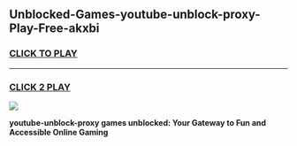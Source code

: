 
## Unblocked-Games-youtube-unblock-proxy-Play-Free-akxbi
<h3>
<a href="https://premium76.site?title=youtube-unblock-proxy&ref=12A">CLICK TO PLAY</a></h3>
<hr>

<h3>
<a href="https://premium76.site?title=youtube-unblock-proxy&ref=12A">CLICK 2 PLAY</a>
  
</h3>

<a href="https://premium76.site?title=youtube-unblock-proxy&ref=12A"><img src="https://clearcache.store/games.png"></a>


**youtube-unblock-proxy games unblocked: Your Gateway to Fun and Accessible Online Gaming**

